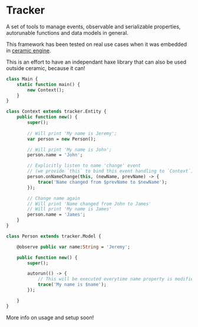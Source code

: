 # Tracker

A set of tools to manage events, observable and serializable properties, autorunable functions and data models in general.

This framework has been tested on real use cases when it was embedded in [ceramic engine](https://github.com/ceramic-engine/ceramic).

This is an effort to have an independant haxe library that can also be used outside ceramic, because it can!

```haxe
class Main {
	static function main() {
        new Context();
	}
}

class Context extends tracker.Entity {
    public function new() {
        super();
        
        // Will print 'My name is Jeremy';
		var person = new Person();

        // Will print 'My name is John';
        person.name = 'John';

        // Explicitly listen to name 'change' event
        // (we provide `this` to bind this event handling to `Context`)
        person.onNameChange(this, (newName, prevName) -> {
            trace('Name changed from $prevName to $newName');
        });

        // Change name again
        // Will print 'Name changed from John to James'
        // Will print 'My name is James'
        person.name = 'James';
    }
}

class Person extends tracker.Model {

    @observe public var name:String = 'Jeremy';

    public function new() {
        super();

        autorun(() -> {
            // This will be executed everytime name property is modified
            trace('My name is $name');
        });

    }
}
```

More info on usage and setup soon!